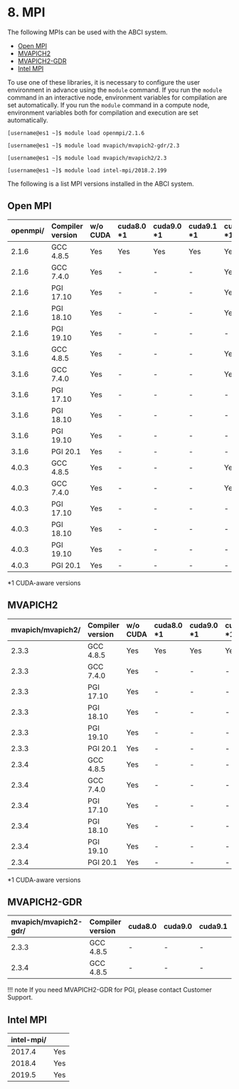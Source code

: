 # 8. MPI

The following MPIs can be used with the ABCI system.

* [Open MPI](https://www.open-mpi.org/)
* [MVAPICH2](http://mvapich.cse.ohio-state.edu/overview/#mv2)
* [MVAPICH2-GDR](http://mvapich.cse.ohio-state.edu/overview/#mv2gdr)
* [Intel MPI](https://software.intel.com/en-us/intel-mpi-library)

To use one of these libraries, it is necessary to configure the user environment in advance using the `module` command.
If you run the `module` command in an interactive node, environment variables for compilation are set automatically.
If you run the `module` command in a compute node, environment variables both for compilation and execution are set automatically.

```
[username@es1 ~]$ module load openmpi/2.1.6
```

```
[username@es1 ~]$ module load mvapich/mvapich2-gdr/2.3
```

```
[username@es1 ~]$ module load mvapich/mvapich2/2.3
```

```
[username@es1 ~]$ module load intel-mpi/2018.2.199
```

The following is a list MPI versions installed in the ABCI system.

## Open MPI

| openmpi/ | Compiler version | w/o CUDA | cuda8.0 \*1 | cuda9.0 \*1 | cuda9.1 \*1 | cuda9.2 \*1 | cuda10.0 \*1 | cuda10.1 \*1 | cuda10.2 \*1 |
|:--|:--|:--|:--|:--|:--|:--|:--|:--|:--|
| 2.1.6  | GCC 4.8.5 | Yes | Yes | Yes | Yes | Yes | Yes | Yes | Yes |
| 2.1.6  | GCC 7.4.0 | Yes | -   | -   | -   | Yes | Yes | Yes | Yes |
| 2.1.6  | PGI 17.10 | Yes | -   | -   | -   | Yes | -   | -   | -   |
| 2.1.6  | PGI 18.10 | Yes | -   | -   | -   | Yes | Yes | Yes | Yes |
| 2.1.6  | PGI 19.10 | Yes | -   | -   | -   | -   | -   | Yes | Yes |
| 3.1.6  | GCC 4.8.5 | Yes | -   | -   | -   | Yes | Yes | Yes | Yes |
| 3.1.6  | GCC 7.4.0 | Yes | -   | -   | -   | Yes | Yes | Yes | Yes |
| 3.1.6  | PGI 17.10 | Yes | -   | -   | -   | -   | -   | -   | -   |
| 3.1.6  | PGI 18.10 | Yes | -   | -   | -   | -   | -   | -   | -   |
| 3.1.6  | PGI 19.10 | Yes | -   | -   | -   | -   | -   | -   | -   |
| 3.1.6  | PGI 20.1  | Yes | -   | -   | -   | -   | -   | -   | -   |
| 4.0.3  | GCC 4.8.5 | Yes | -   | -   | -   | Yes | Yes | Yes | Yes |
| 4.0.3  | GCC 7.4.0 | Yes | -   | -   | -   | Yes | Yes | Yes | Yes |
| 4.0.3  | PGI 17.10 | Yes | -   | -   | -   | -   | -   | -   | -   |
| 4.0.3  | PGI 18.10 | Yes | -   | -   | -   | -   | -   | -   | -   |
| 4.0.3  | PGI 19.10 | Yes | -   | -   | -   | -   | -   | -   | -   |
| 4.0.3  | PGI 20.1  | Yes | -   | -   | -   | -   | -   | -   | -   |

\*1 CUDA-aware versions

## MVAPICH2

| mvapich/mvapich2/ | Compiler version | w/o CUDA | cuda8.0 \*1 | cuda9.0 \*1 | cuda9.1 \*1 | cuda9.2 \*1 | cuda10.0 \*1 | cuda10.1 \*1 | cuda10.2 \*1 |
|:--|:--|:--|:--|:--|:--|:--|:--|:--|:--|
| 2.3.3 | GCC 4.8.5 | Yes | Yes | Yes | Yes | Yes | Yes | Yes | Yes |
| 2.3.3 | GCC 7.4.0 | Yes | -   | -   | -   | Yes | Yes | Yes | Yes |
| 2.3.3 | PGI 17.10 | Yes | -   | -   | -   | Yes | -   | -   | -   |
| 2.3.3 | PGI 18.10 | Yes | -   | -   | -   | Yes | Yes | Yes | Yes |
| 2.3.3 | PGI 19.10 | Yes | -   | -   | -   | -   | -   | Yes | Yes |
| 2.3.3 | PGI 20.1  | Yes | -   | -   | -   | -   | -   | -   | -   |
| 2.3.4 | GCC 4.8.5 | Yes | -   | -   | -   | -   | -   | -   | -   |
| 2.3.4 | GCC 7.4.0 | Yes | -   | -   | -   | -   | -   | -   | -   |
| 2.3.4 | PGI 17.10 | Yes | -   | -   | -   | -   | -   | -   | -   |
| 2.3.4 | PGI 18.10 | Yes | -   | -   | -   | -   | -   | -   | -   |
| 2.3.4 | PGI 19.10 | Yes | -   | -   | -   | -   | -   | -   | -   |
| 2.3.4 | PGI 20.1  | Yes | -   | -   | -   | -   | -   | -   | -   |

\*1 CUDA-aware versions

## MVAPICH2-GDR

| mvapich/mvapich2-gdr/ | Compiler version | cuda8.0 | cuda9.0 | cuda9.1 | cuda9.2 | cuda10.0 | cuda10.1 | cuda10.2 |
|:--|:--|:--|:--|:--|:--|:--|:--|:--|
| 2.3.3  | GCC 4.8.5 | -   | -   | -   | Yes | Yes | Yes | -   |
| 2.3.4  | GCC 4.8.5 | -   | -   | -   | -   | Yes | Yes | Yes |

!!! note
    If you need MVAPICH2-GDR for PGI, please contact Customer Support.

## Intel MPI

| intel-mpi/ | |
|:--|:--|
| 2017.4 | Yes |
| 2018.4 | Yes |
| 2019.5 | Yes |
